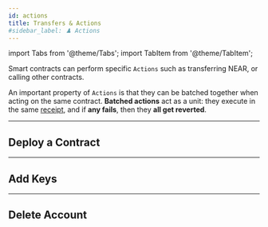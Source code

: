 ```yaml
---
id: actions
title: Transfers & Actions
#sidebar_label: ♟️ Actions
---
```

import Tabs from '@theme/Tabs';
import TabItem from '@theme/TabItem';

Smart contracts can perform specific `Actions` such as transferring NEAR, or calling other contracts.

An important property of `Actions` is that they can be batched together when acting on the same contract. **Batched actions** act as a unit: they execute in the same [receipt](../../1.concepts/basics/transactions/overview.md#receipt-receipt), and if **any fails**, then they **all get reverted**.

<!-- ---

## Transfer NEAR Ⓝ

You can send $NEAR from the your contract to any other account on the network. The Gas cost for transferring $NEAR is fixed and is based on the protocol's genesis config. Currently, it costs `~0.45 TGas`.


## Function Call

Your smart contract can call methods in another contract. In the snippet bellow we call a method in a deployed [Hello NEAR](../quickstart.md) contract, and check if everything went right in the callback.

## Create a Sub Account
Your contract can create direct sub accounts of itself, for example, `user.near` can create `sub.user.near`.

Accounts do **NOT** have control over their sub-accounts, since they have their own keys. 

Sub-accounts are simply useful for organizing your accounts (e.g. `dao.project.near`, `token.project.near`). -->

---

## Deploy a Contract


---

## Add Keys


---

## Delete Account

